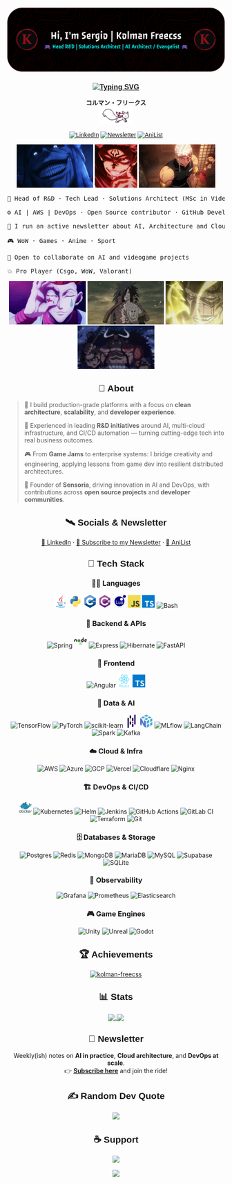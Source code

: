 ![Header](./github-header-kolmanfreecss.png)
<!-- Fonts -->
<link rel="preconnect" href="https://fonts.googleapis.com">
<link rel="preconnect" href="https://fonts.gstatic.com" crossorigin>
<link href="https://fonts.googleapis.com/css2?family=Exo+2:ital,wght@0,100..900;1,100..900&display=swap" rel="stylesheet">

<div align="center" style="font-family:'Exo 2', sans-serif">

### [![Typing SVG](https://readme-typing-svg.demolab.com?font=Fira+Code&pause=1100&color=F70000&background=FFFFFF00&width=520&lines=%F0%9F%91%BE+Hi+I'm+Sergio+%7C+Kolman+Freecss;%F0%9F%94%A5+R%26D+Lead+%7C+Solutions+Architect+%7C+Tech+Lead;%E2%9C%A8+AI+%7C+Cloud+%7C+Architecture+%7C+Game+Dev)](https://git.io/typing-svg)

**コルマン・フリークス**  
<img src="assets/kyubey.gif" height="40" />

[![LinkedIn](https://img.shields.io/static/v1?label=LinkedIn&message=%20&color=0A66C2&logo=LinkedIn&style=flat-square&logoColor=white)](https://www.linkedin.com/in/sergiomartinezroman/)
[![Newsletter](https://img.shields.io/badge/Newsletter-Subscribe-red?logo=rss&style=flat-square)](https://www.kolmanfreecss.com/subscribe)
[![AniList](https://img.shields.io/static/v1?label=AniList&message=%20&color=ff3852&style=flat-square&logo=anilist&logoColor=white)](https://anilist.co/user/KolmanFreecss/animelist)

</div>

<p align="center">
  <img src="assets/solo-leveling.gif" height="100" />
  <img src="assets/sukuna-uji-itadiri.gif" height="100" />
  <img src="assets/tengen-uzui-tengen.gif" height="100" />
</p>

    
<pre>
🧠 Head of R&D · Tech Lead · Solutions Architect (MSc in Video Game Programming)
    
⚙️ AI | AWS | DevOps · Open Source contributor · GitHub Developer Program
    
📨 I run an active newsletter about AI, Architecture and Cloud
    
🎮 WoW · Games · Anime · Sport
    
🤝 Open to collaborate on AI and videogame projects
    
💥 Pro Player (Csgo, WoW, Valorant)
</pre>

<p align="center">
  <img src="assets/hisoka-morow-magician.gif" height="100" />
  <img src="assets/madara-uchiha.gif" height="100" />
  <img src="assets/divine-smite.gif" height="100" />
  <img src="assets/one-piece-kaido.gif" height="100" />
</p>

<div align="center" style="font-family:'Exo 2', sans-serif">

## 🧾 About
</div>

<div>

> 🚀 I build production-grade platforms with a focus on **clean architecture**, **scalability**, and **developer experience**.  
>
> 🧩 Experienced in leading **R&D initiatives** around AI, multi-cloud infrastructure, and CI/CD automation — turning cutting-edge tech into real business outcomes.  
>
> 🎮 From **Game Jams** to enterprise systems: I bridge creativity and engineering, applying lessons from game dev into resilient distributed architectures.  
>
> 🔭 Founder of <b>Sensoria</b>, driving innovation in AI and DevOps, with contributions across **open source projects** and **developer communities**.  

</div>



<div align="center" style="font-family:'Exo 2', sans-serif">

## 🛰️ Socials & Newsletter
</div>

<p align="center">
  <a href="https://www.linkedin.com/in/sergiomartinezroman/">🔗 LinkedIn</a> · 
  <a href="https://www.kolmanfreecss.com/subscribe">📰 Subscribe to my Newsletter</a> · 
  <a href="https://anilist.co/user/KolmanFreecss/animelist">🎴 AniList</a>
</p>

<div align="center" style="font-family:'Exo 2', sans-serif">

## 🧰 Tech Stack
</div>

<div align="center">

### 🧑‍💻 Languages
<img src="https://raw.githubusercontent.com/devicons/devicon/master/icons/java/java-original.svg" height="30" alt="Java" />
<img src="https://raw.githubusercontent.com/devicons/devicon/master/icons/python/python-original.svg" height="30" alt="Python" />
<img src="https://raw.githubusercontent.com/devicons/devicon/master/icons/cplusplus/cplusplus-original.svg" height="30" alt="C++" />
<img src="https://raw.githubusercontent.com/devicons/devicon/master/icons/csharp/csharp-original.svg" height="30" alt="C#" />
<img src="https://raw.githubusercontent.com/devicons/devicon/master/icons/lua/lua-original.svg" height="30" alt="Lua" />
<img src="https://raw.githubusercontent.com/devicons/devicon/master/icons/javascript/javascript-original.svg" height="30" alt="JavaScript" />
<img src="https://raw.githubusercontent.com/devicons/devicon/master/icons/typescript/typescript-original.svg" height="30" alt="TypeScript" />
<img src="https://www.vectorlogo.zone/logos/gnu_bash/gnu_bash-icon.svg" height="30" alt="Bash" />

### 🧩 Backend & APIs
<img src="https://www.vectorlogo.zone/logos/springio/springio-icon.svg" height="30" alt="Spring" />
<img src="https://raw.githubusercontent.com/devicons/devicon/master/icons/nodejs/nodejs-original-wordmark.svg" height="30" alt="NodeJS" />
<img src="https://www.vectorlogo.zone/logos/expressjs/expressjs-icon.svg" height="30" alt="Express" />
<img src="https://www.vectorlogo.zone/logos/hibernate/hibernate-icon.svg" height="30" alt="Hibernate" />
<img src="https://fastapi.tiangolo.com/img/logo-white.svg" height="30" alt="FastAPI" />

### 🎨 Frontend
<img src="https://angular.io/assets/images/logos/angular/angular.svg" height="30" alt="Angular" />
<img src="https://raw.githubusercontent.com/devicons/devicon/master/icons/react/react-original-wordmark.svg" height="30" alt="React" />
<img src="https://raw.githubusercontent.com/devicons/devicon/master/icons/typescript/typescript-original.svg" height="30" alt="TypeScript" />

### 🧠 Data & AI
<img src="https://www.vectorlogo.zone/logos/tensorflow/tensorflow-icon.svg" height="30" alt="TensorFlow" />
<img src="https://www.vectorlogo.zone/logos/pytorch/pytorch-icon.svg" height="30" alt="PyTorch" />
<img src="https://upload.wikimedia.org/wikipedia/commons/0/05/Scikit_learn_logo_small.svg" height="30" alt="scikit-learn" />
<img src="https://raw.githubusercontent.com/devicons/devicon/master/icons/pandas/pandas-original.svg" height="30" alt="Pandas" />
<img src="https://raw.githubusercontent.com/devicons/devicon/master/icons/numpy/numpy-original.svg" height="30" alt="NumPy" />
<img src="https://raw.githubusercontent.com/mlflow/mlflow/master/docs/source/_static/MLflow-logo-final-black.png" height="18" alt="MLflow" />
<img src="https://images.seeklogo.com/logo-png/52/1/langchain-logo-png_seeklogo-528369.png" height="28" alt="LangChain" />
<img src="https://www.vectorlogo.zone/logos/apache_spark/apache_spark-icon.svg" height="30" alt="Spark" />
<img src="https://www.vectorlogo.zone/logos/apache_kafka/apache_kafka-icon.svg" height="30" alt="Kafka" />

### ☁️ Cloud & Infra
<img src="https://www.vectorlogo.zone/logos/amazon_aws/amazon_aws-icon.svg" height="30" alt="AWS" />
<img src="https://www.vectorlogo.zone/logos/microsoft_azure/microsoft_azure-icon.svg" height="30" alt="Azure" />
<img src="https://www.vectorlogo.zone/logos/google_cloud/google_cloud-icon.svg" height="30" alt="GCP" />
<img src="https://www.vectorlogo.zone/logos/vercel/vercel-icon.svg" height="30" alt="Vercel" />
<img src="https://www.vectorlogo.zone/logos/cloudflare/cloudflare-icon.svg" height="30" alt="Cloudflare" />
<img src="https://www.vectorlogo.zone/logos/nginx/nginx-icon.svg" height="30" alt="Nginx" />

### 🏗️ DevOps & CI/CD
<img src="https://raw.githubusercontent.com/devicons/devicon/master/icons/docker/docker-original-wordmark.svg" height="30" alt="Docker" />
<img src="https://www.vectorlogo.zone/logos/kubernetes/kubernetes-icon.svg" height="30" alt="Kubernetes" />
<img src="https://www.vectorlogo.zone/logos/helmsh/helmsh-icon.svg" height="30" alt="Helm" />
<img src="https://www.vectorlogo.zone/logos/jenkins/jenkins-icon.svg" height="30" alt="Jenkins" />
<img src="https://www.vectorlogo.zone/logos/github/github-icon.svg" height="30" alt="GitHub Actions" />
<img src="https://www.vectorlogo.zone/logos/gitlab/gitlab-icon.svg" height="30" alt="GitLab CI" />
<img src="https://www.vectorlogo.zone/logos/terraformio/terraformio-icon.svg" height="30" alt="Terraform" />
<img src="https://www.vectorlogo.zone/logos/git-scm/git-scm-icon.svg" height="30" alt="Git" />

### 🗄️ Databases & Storage
<img src="https://www.vectorlogo.zone/logos/postgresql/postgresql-icon.svg" height="30" alt="Postgres" />
<img src="https://www.vectorlogo.zone/logos/redis/redis-icon.svg" height="30" alt="Redis" />
<img src="https://www.vectorlogo.zone/logos/mongodb/mongodb-icon.svg" height="30" alt="MongoDB" />
<img src="https://www.vectorlogo.zone/logos/mariadb/mariadb-icon.svg" height="30" alt="MariaDB" />
<img src="https://www.vectorlogo.zone/logos/mysql/mysql-icon.svg" height="30" alt="MySQL" />
<img src="https://www.vectorlogo.zone/logos/supabase/supabase-icon.svg" height="30" alt="Supabase" />
<img src="https://www.vectorlogo.zone/logos/sqlite/sqlite-icon.svg" height="30" alt="SQLite" />

### 🧩 Observability
<img src="https://www.vectorlogo.zone/logos/grafana/grafana-icon.svg" height="30" alt="Grafana" />
<img src="https://www.vectorlogo.zone/logos/prometheusio/prometheusio-icon.svg" height="30" alt="Prometheus" />
<img src="https://www.vectorlogo.zone/logos/elastic/elastic-icon.svg" height="30" alt="Elasticsearch" />

### 🎮 Game Engines
<img src="https://www.vectorlogo.zone/logos/unity3d/unity3d-icon.svg" height="30" alt="Unity" />
<img src="https://raw.githubusercontent.com/kenangundogan/fontisto/036b7eca71aab1bef8e6a0518f7329f13ed62f6b/icons/svg/brand/unreal-engine.svg" height="30" alt="Unreal" />
<img src="https://upload.wikimedia.org/wikipedia/commons/6/6a/Godot_icon.svg" height="30" alt="Godot" />

</div>

<div align="center" style="font-family:'Exo 2', sans-serif">

## 🏆 Achievements
</div>

<p align="center">
  <a href="https://github.com/ryo-ma/github-profile-trophy">
    <img src="https://github-profile-trophy.vercel.app/?username=kolman-freecss&row=2&column=3&no-frame=true&no-bg=true&theme=dark_lover" alt="kolman-freecss" />
  </a>
</p>

<div align="center" style="font-family:'Exo 2', sans-serif">

## 📊 Stats
</div>

<p align="center">
  <a href="https://www.linkedin.com/in/sergiomartinezroman/">
    <img height="160" align="center" src="https://github-readme-stats.vercel.app/api/top-langs/?username=Kolman-Freecss&layout=donut&hide=shaderlab,hlsl,makefile,html&hide_progress=true&theme=calm" />
  </a>
  <a href="https://www.linkedin.com/in/sergiomartinezroman/">
    <img height="160" align="center" src="https://github-readme-stats.vercel.app/api?username=Kolman-Freecss&show_icons=true&theme=calm&hide=contribs" />
  </a>
</p>

<div align="center" style="font-family:'Exo 2', sans-serif">

## 📨 Newsletter
</div>

<p align="center">
  Weekly(ish) notes on <b>AI in practice</b>, <b>Cloud architecture</b>, and <b>DevOps at scale</b>.<br/>
  👉 <a href="https://www.kolmanfreecss.com/subscribe"><b>Subscribe here</b></a> and join the ride!
</p>

<div align="center" style="font-family:'Exo 2', sans-serif">

## ✍️ Random Dev Quote
</div>

<div align="center">

![](https://quotes-github-readme.vercel.app/api?type=horizontal&theme=tokyonight)

</div>

<div align="center" style="font-family:'Exo 2', sans-serif">

## ☕ Support
</div>

<p align="center">
  <a href="https://buymeacoffee.com/kolmanfreei">
    <img src="https://img.shields.io/badge/Buy%20Me%20a%20Coffee-ffdd00?style=for-the-badge&logo=buy-me-a-coffee&logoColor=black" />
  </a>
</p>

<p align="center">
  <a href="https://visitcount.itsvg.in/api?id=Kolman-Freecss&icon=0&color=4">
    <img src="https://visitcount.itsvg.in/api?id=Kolman-Freecss&icon=0&color=4" />
  </a>
</p>
